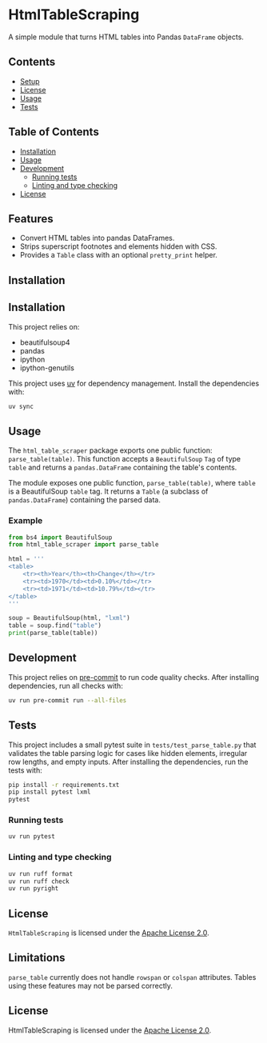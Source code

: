 # HtmlTableScraping

A simple module that turns HTML tables into Pandas `DataFrame` objects.

## Contents
  - [Setup](#Setup)
  - [License](#license)
  - [Usage](#Usage)
  - [Tests](#Tests)

## Table of Contents

- [Installation](#installation)
- [Usage](#usage)
- [Development](#development)
  - [Running tests](#running-tests)
  - [Linting and type checking](#linting-and-type-checking)
- [License](#license)

## Features

- Convert HTML tables into pandas DataFrames.
- Strips superscript footnotes and elements hidden with CSS.
- Provides a `Table` class with an optional `pretty_print` helper.

## Installation

## Installation

This project relies on:

- beautifulsoup4
- pandas
- ipython
- ipython-genutils

This project uses [uv](https://github.com/astral-sh/uv) for dependency management. Install the dependencies with:

```bash
uv sync
```

## Usage

The `html_table_scraper` package exports one public function: `parse_table(table)`. This function accepts a `BeautifulSoup` `Tag` of type `table` and returns a `pandas.DataFrame` containing the table's contents.

The module exposes one public function, `parse_table(table)`, where `table` is a BeautifulSoup `table` tag. It returns a `Table` (a subclass of `pandas.DataFrame`) containing the parsed data.

### Example

```python
from bs4 import BeautifulSoup
from html_table_scraper import parse_table

html = '''
<table>
    <tr><th>Year</th><th>Change</th></tr>
    <tr><td>1970</td><td>0.10%</td></tr>
    <tr><td>1971</td><td>10.79%</td></tr>
</table>
'''

soup = BeautifulSoup(html, "lxml")
table = soup.find("table")
print(parse_table(table))
```

## Development

This project relies on [pre-commit](https://pre-commit.com/) to run code quality checks. After installing dependencies, run all checks with:

```bash
uv run pre-commit run --all-files
```

## Tests

This project includes a small pytest suite in `tests/test_parse_table.py` that validates the table parsing logic for
cases like hidden elements, irregular row lengths, and empty inputs. After installing the dependencies, run the tests with:

```bash
pip install -r requirements.txt
pip install pytest lxml
pytest
```

### Running tests

```bash
uv run pytest
```

### Linting and type checking

```bash
uv run ruff format
uv run ruff check
uv run pyright
```

## License

`HtmlTableScraping` is licensed under the [Apache License 2.0](https://www.apache.org/licenses/LICENSE-2.0).

## Limitations

`parse_table` currently does not handle `rowspan` or `colspan` attributes. Tables using these features may not be parsed correctly.

## License

HtmlTableScraping is licensed under the [Apache License 2.0](https://www.apache.org/licenses/LICENSE-2.0).

